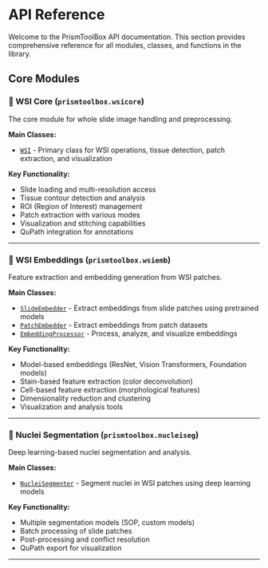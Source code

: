 # API Reference

Welcome to the PrismToolBox API documentation. This section provides comprehensive reference for all modules, classes, and functions in the library.

## Core Modules

### 🔬 WSI Core (`prismtoolbox.wsicore`)

The core module for whole slide image handling and preprocessing.

**Main Classes:**
- [`WSI`](reference/prismtoolbox/wsicore/wsi.md) - Primary class for WSI operations, tissue detection, patch extraction, and visualization

**Key Functionality:**
- Slide loading and multi-resolution access
- Tissue contour detection and analysis
- ROI (Region of Interest) management
- Patch extraction with various modes
- Visualization and stitching capabilities
- QuPath integration for annotations

---

### 🧠 WSI Embeddings (`prismtoolbox.wsiemb`)

Feature extraction and embedding generation from WSI patches.

**Main Classes:**
- [`SlideEmbedder`](reference/prismtoolbox/wsiemb/embedder.md) - Extract embeddings from slide patches using pretrained models
- [`PatchEmbedder`](reference/prismtoolbox/wsiemb/embedder.md) - Extract embeddings from patch datasets 
- [`EmbeddingProcessor`](reference/prismtoolbox/wsiemb/processing.md) - Process, analyze, and visualize embeddings

**Key Functionality:**
- Model-based embeddings (ResNet, Vision Transformers, Foundation models)
- Stain-based feature extraction (color deconvolution)
- Cell-based feature extraction (morphological features)
- Dimensionality reduction and clustering
- Visualization and analysis tools

---

### 🔬 Nuclei Segmentation (`prismtoolbox.nucleiseg`)

Deep learning-based nuclei segmentation and analysis.

**Main Classes:**
- [`NucleiSegmenter`](reference/prismtoolbox/nucleiseg/segmenter.md) - Segment nuclei in WSI patches using deep learning models

**Key Functionality:**
- Multiple segmentation models (SOP, custom models)
- Batch processing of slide patches
- Post-processing and conflict resolution
- QuPath export for visualization

---